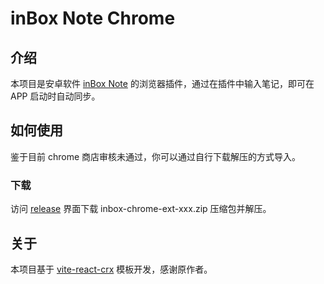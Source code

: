 # inBox Note Chrome

## 介绍

本项目是安卓软件 [inBox Note](https://gudong.web.cloudendpoint.cn/inbox/guide.html) 的浏览器插件，通过在插件中输入笔记，即可在 APP 启动时自动同步。

## 如何使用

鉴于目前 chrome 商店审核未通过，你可以通过自行下载解压的方式导入。

### 下载

访问 [release](https://github.com/hyoban/inbox-chrome-ext/releases) 界面下载 inbox-chrome-ext-xxx.zip 压缩包并解压。

## 关于

本项目基于 [vite-react-crx](https://github.com/Mirrorgo/vite-react-crx) 模板开发，感谢原作者。
